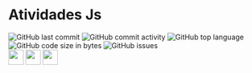 <h1> Atividades Js</h1>
<div>
  <img alt="GitHub last commit" src="https://img.shields.io/github/last-commit/Pedro-Rbeiro/atividadeJs">
  <img alt="GitHub commit activity" src="https://img.shields.io/github/commit-activity/w/Pedro-Rbeiro/atividadeJs">
  <img alt="GitHub top language" src="https://img.shields.io/github/languages/top/Pedro-Rbeiro/AtividadeJs">
  <img alt="GitHub code size in bytes" src="https://img.shields.io/github/languages/code-size/Pedro-Rbeiro/AtividadeJs">
  <img alt="GitHub issues" src="https://img.shields.io/github/issues/Pedro-Rbeiro/AtividadeJs">
</div>

<div>
  <img width=30px height=30px src="https://cdn.jsdelivr.net/gh/devicons/devicon/icons/html5/html5-original.svg" />          
  <img width=30px height=30px src="https://cdn.jsdelivr.net/gh/devicons/devicon/icons/css3/css3-original.svg" />       
  <img width=30px height=30px src="https://cdn.jsdelivr.net/gh/devicons/devicon/icons/javascript/javascript-original.svg" />
</div>
